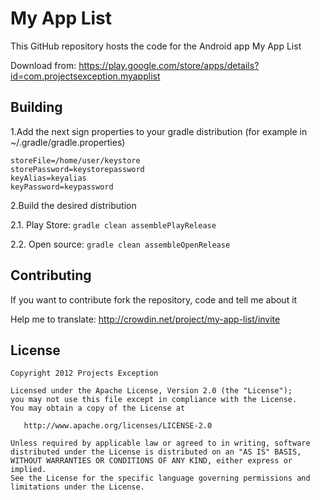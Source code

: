 My App List
========================

This GitHub repository hosts the code for the Android app My App List

Download from: https://play.google.com/store/apps/details?id=com.projectsexception.myapplist

Building
------------

1.Add the next sign properties to your gradle distribution (for example in ~/.gradle/gradle.properties)

    storeFile=/home/user/keystore
    storePassword=keystorepassword
    keyAlias=keyalias
    keyPassword=keypassword

2.Build the desired distribution

2.1. Play Store: `gradle clean assemblePlayRelease`

2.2. Open source: `gradle clean assembleOpenRelease`

Contributing
------------

If you want to contribute fork the repository, code and tell me about it

Help me to translate: http://crowdin.net/project/my-app-list/invite

License
-------

    Copyright 2012 Projects Exception

    Licensed under the Apache License, Version 2.0 (the "License");
    you may not use this file except in compliance with the License.
    You may obtain a copy of the License at

       http://www.apache.org/licenses/LICENSE-2.0

    Unless required by applicable law or agreed to in writing, software
    distributed under the License is distributed on an "AS IS" BASIS,
    WITHOUT WARRANTIES OR CONDITIONS OF ANY KIND, either express or implied.
    See the License for the specific language governing permissions and
    limitations under the License.
